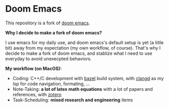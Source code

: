 # Doom Emacs

This repository is a fork of [doom emacs](https://github.com/doomemacs/doomemacs). 

**Why I decide to make a fork of doom emacs?**

I use emacs for my daily use, and doom emacs's default setup is yet (a liitle bit) away from my expectation (my own workflow, of course). That's why I decide to make a fork of doom emacs, and stablize what I need to use everyday to avoid unexecpted behaviors. 

**My workflow (on MacOS):**

- Coding: C++/C development with [bazel](https://bazel.build/) build system, with [clangd](https://clangd.llvm.org/) as my lsp for code navigation, formating, ...
- Note-Taking: **a lot of latex math equations** with a lot of papers and references, with [zotero](https://www.zotero.org/)
- Task-Scheduling: **mixed research and engineering** items
